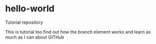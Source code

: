 # hello-world
Tutorial repository

This is tutorial too find out how the branch element works and learn as much as I can about GITHub
